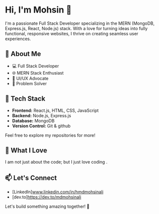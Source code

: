 # Hi, I'm Mohsin 👋

I'm a passionate Full Stack Developer specializing in the MERN (MongoDB, Express.js, React, Node.js) stack.
With a love for turning ideas into fully functional, responsive websites,
I thrive on creating seamless user experiences.

## 🚀 About Me

- 💻 Full Stack Developer
- 🌐 MERN Stack Enthusiast
- 🎨 UI/UX Advocate
- 🌟 Problem Solver

## 🔧 Tech Stack

- **Frontend:** React.js, HTML, CSS, JavaScript
- **Backend:** Node.js, Express.js
- **Database:** MongoDB
- **Version Control:** Git & github

Feel free to explore my repositories for more!

## 🌈 What I Love

I am not just about the code; but I just love coding .

## 📫 Let's Connect

- [LinkedIn]www.linkedin.com/in/hmdmohsinali
- [dev.to]https://dev.to/mdmohsinali



Let's build something amazing together! 🚀
